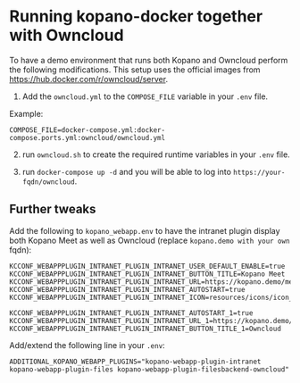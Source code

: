 # Running kopano-docker together with Owncloud

To have a demo environment that runs both Kopano and Owncloud perform the following modifications. This setup uses the official images from https://hub.docker.com/r/owncloud/server.

1. Add the `owncloud.yml` to the `COMPOSE_FILE` variable in your `.env` file.

Example:
```
COMPOSE_FILE=docker-compose.yml:docker-compose.ports.yml:owncloud/owncloud.yml
```

2. run `owncloud.sh` to create the required runtime variables in your `.env` file.

3. run `docker-compose up -d` and you will be able to log into `https://your-fqdn/owncloud`.

## Further tweaks

Add the following to `kopano_webapp.env` to have the intranet plugin display both Kopano Meet as well as Owncloud (replace `kopano.demo with your own `fqdn):

```
KCCONF_WEBAPPPLUGIN_INTRANET_PLUGIN_INTRANET_USER_DEFAULT_ENABLE=true
KCCONF_WEBAPPPLUGIN_INTRANET_PLUGIN_INTRANET_BUTTON_TITLE=Kopano Meet
KCCONF_WEBAPPPLUGIN_INTRANET_PLUGIN_INTRANET_URL=https://kopano.demo/meet/
KCCONF_WEBAPPPLUGIN_INTRANET_PLUGIN_INTRANET_AUTOSTART=true
KCCONF_WEBAPPPLUGIN_INTRANET_PLUGIN_INTRANET_ICON=resources/icons/icon_default.png

KCCONF_WEBAPPPLUGIN_INTRANET_PLUGIN_INTRANET_AUTOSTART_1=true
KCCONF_WEBAPPPLUGIN_INTRANET_PLUGIN_INTRANET_URL_1=https://kopano.demo/owncloud/
KCCONF_WEBAPPPLUGIN_INTRANET_PLUGIN_INTRANET_BUTTON_TITLE_1=Owncloud

```

Add/extend the following line in your `.env`:

```
ADDITIONAL_KOPANO_WEBAPP_PLUGINS="kopano-webapp-plugin-intranet kopano-webapp-plugin-files kopano-webapp-plugin-filesbackend-owncloud"
```
